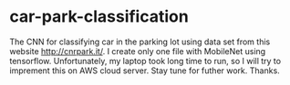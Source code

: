 # car-park-classification
The CNN for classifying car in the parking lot using data set from this website http://cnrpark.it/.
I create only one file with MobileNet using tensorflow.
Unfortunately, my laptop took long time to run, so I will try to imprement this on AWS cloud server.
Stay tune for futher work. Thanks.
